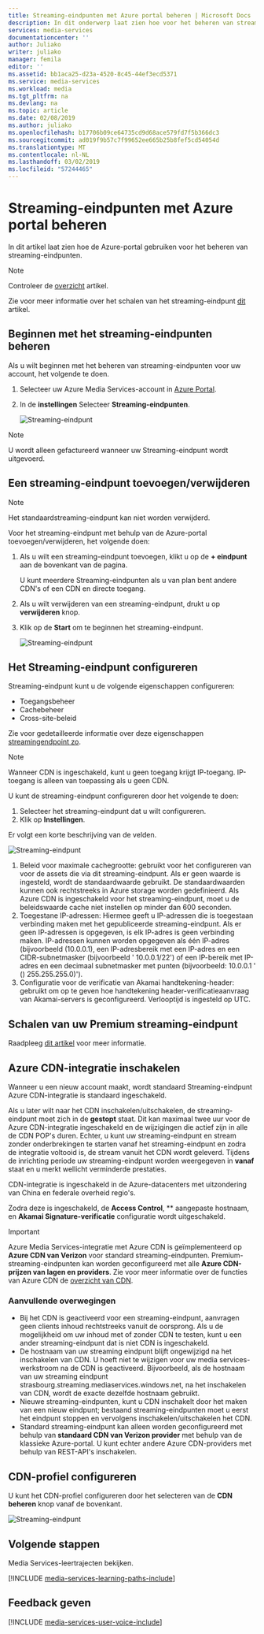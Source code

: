 ```yaml
---
title: Streaming-eindpunten met Azure portal beheren | Microsoft Docs
description: In dit onderwerp laat zien hoe voor het beheren van streaming-eindpunten met Azure portal.
services: media-services
documentationcenter: ''
author: Juliako
writer: juliako
manager: femila
editor: ''
ms.assetid: bb1aca25-d23a-4520-8c45-44ef3ecd5371
ms.service: media-services
ms.workload: media
ms.tgt_pltfrm: na
ms.devlang: na
ms.topic: article
ms.date: 02/08/2019
ms.author: juliako
ms.openlocfilehash: b17706b09ce64735cd9d68ace579fd7f5b366dc3
ms.sourcegitcommit: ad019f9b57c7f99652ee665b25b8fef5cd54054d
ms.translationtype: MT
ms.contentlocale: nl-NL
ms.lasthandoff: 03/02/2019
ms.locfileid: "57244465"
---
```

# <a name="manage-streaming-endpoints-with-the-azure-portal"></a>Streaming-eindpunten met Azure portal beheren 

In dit artikel laat zien hoe de Azure-portal gebruiken voor het beheren van streaming-eindpunten. 

>[!NOTE]
>Controleer de [overzicht](media-services-streaming-endpoints-overview.md) artikel. 

Zie voor meer informatie over het schalen van het streaming-eindpunt [dit](media-services-portal-scale-streaming-endpoints.md) artikel.

## <a name="start-managing-streaming-endpoints"></a>Beginnen met het streaming-eindpunten beheren 

Als u wilt beginnen met het beheren van streaming-eindpunten voor uw account, het volgende te doen.

1. Selecteer uw Azure Media Services-account in [Azure Portal](https://portal.azure.com/).
2. In de **instellingen** Selecteer **Streaming-eindpunten**.
   
    ![Streaming-eindpunt](./media/media-services-portal-manage-streaming-endpoints/media-services-manage-streaming-endpoints1.png)

> [!NOTE]
> U wordt alleen gefactureerd wanneer uw Streaming-eindpunt wordt uitgevoerd.

## <a name="adddelete-a-streaming-endpoint"></a>Een streaming-eindpunt toevoegen/verwijderen

>[!NOTE]
>Het standaardstreaming-eindpunt kan niet worden verwijderd.

Voor het streaming-eindpunt met behulp van de Azure-portal toevoegen/verwijderen, het volgende doen:

1. Als u wilt een streaming-eindpunt toevoegen, klikt u op de **+ eindpunt** aan de bovenkant van de pagina. 

    U kunt meerdere Streaming-eindpunten als u van plan bent andere CDN's of een CDN en directe toegang.

2. Als u wilt verwijderen van een streaming-eindpunt, drukt u op **verwijderen** knop.      
3. Klik op de **Start** om te beginnen het streaming-eindpunt.
   
    ![Streaming-eindpunt](./media/media-services-portal-manage-streaming-endpoints/media-services-manage-streaming-endpoints2.png)


## <a id="configure_streaming_endpoints"></a>Het Streaming-eindpunt configureren
Streaming-eindpunt kunt u de volgende eigenschappen configureren:

* Toegangsbeheer
* Cachebeheer
* Cross-site-beleid

Zie voor gedetailleerde informatie over deze eigenschappen [streamingendpoint zo](https://docs.microsoft.com/rest/api/media/operations/streamingendpoint).

>[!NOTE]
>Wanneer CDN is ingeschakeld, kunt u geen toegang krijgt IP-toegang. IP-toegang is alleen van toepassing als u geen CDN.

U kunt de streaming-eindpunt configureren door het volgende te doen:

1. Selecteer het streaming-eindpunt dat u wilt configureren.
2. Klik op **Instellingen**.

Er volgt een korte beschrijving van de velden.

![Streaming-eindpunt](./media/media-services-portal-manage-streaming-endpoints/media-services-manage-streaming-endpoints4.png)

1. Beleid voor maximale cachegrootte: gebruikt voor het configureren van voor de assets die via dit streaming-eindpunt. Als er geen waarde is ingesteld, wordt de standaardwaarde gebruikt. De standaardwaarden kunnen ook rechtstreeks in Azure storage worden gedefinieerd. Als Azure CDN is ingeschakeld voor het streaming-eindpunt, moet u de beleidswaarde cache niet instellen op minder dan 600 seconden.  
2. Toegestane IP-adressen: Hiermee geeft u IP-adressen die is toegestaan verbinding maken met het gepubliceerde streaming-eindpunt. Als er geen IP-adressen is opgegeven, is elk IP-adres is geen verbinding maken. IP-adressen kunnen worden opgegeven als één IP-adres (bijvoorbeeld (10.0.0.1), een IP-adresbereik met een IP-adres en een CIDR-subnetmasker (bijvoorbeeld ' 10.0.0.1/22') of een IP-bereik met IP-adres en een decimaal subnetmasker met punten (bijvoorbeeld: 10.0.0.1 ' () 255.255.255.0)').
3. Configuratie voor de verificatie van Akamai handtekening-header: gebruikt om op te geven hoe handtekening header-verificatieaanvraag van Akamai-servers is geconfigureerd. Verlooptijd is ingesteld op UTC.

## <a name="scale-your-premium-streaming-endpoint"></a>Schalen van uw Premium streaming-eindpunt

Raadpleeg [dit artikel](media-services-portal-scale-streaming-endpoints.md) voor meer informatie.

## <a id="enable_cdn"></a>Azure CDN-integratie inschakelen

Wanneer u een nieuw account maakt, wordt standaard Streaming-eindpunt Azure CDN-integratie is standaard ingeschakeld.

Als u later wilt naar het CDN inschakelen/uitschakelen, de streaming-eindpunt moet zich in de **gestopt** staat. Dit kan maximaal twee uur voor de Azure CDN-integratie ingeschakeld en de wijzigingen die actief zijn in alle de CDN POP's duren. Echter, u kunt uw streaming-eindpunt en stream zonder onderbrekingen te starten vanaf het streaming-eindpunt en zodra de integratie voltooid is, de stream vanuit het CDN wordt geleverd. Tijdens de inrichting periode uw streaming-eindpunt worden weergegeven in **vanaf** staat en u merkt wellicht verminderde prestaties.

CDN-integratie is ingeschakeld in de Azure-datacenters met uitzondering van China en federale overheid regio's.

Zodra deze is ingeschakeld, de **Access Control**, ** aangepaste hostnaam, en **Akamai Signature-verificatie** configuratie wordt uitgeschakeld.
 
> [!IMPORTANT]
> Azure Media Services-integratie met Azure CDN is geïmplementeerd op **Azure CDN van Verizon** voor standard streaming-eindpunten. Premium-streaming-eindpunten kan worden geconfigureerd met alle **Azure CDN-prijzen van lagen en providers**. Zie voor meer informatie over de functies van Azure CDN de [overzicht van CDN](../../cdn/cdn-overview.md).
 
### <a name="additional-considerations"></a>Aanvullende overwegingen

* Bij het CDN is geactiveerd voor een streaming-eindpunt, aanvragen geen clients inhoud rechtstreeks vanuit de oorsprong. Als u de mogelijkheid om uw inhoud met of zonder CDN te testen, kunt u een ander streaming-eindpunt dat is niet CDN is ingeschakeld.
* De hostnaam van uw streaming eindpunt blijft ongewijzigd na het inschakelen van CDN. U hoeft niet te wijzigen voor uw media services-werkstroom na de CDN is geactiveerd. Bijvoorbeeld, als de hostnaam van uw streaming eindpunt strasbourg.streaming.mediaservices.windows.net, na het inschakelen van CDN, wordt de exacte dezelfde hostnaam gebruikt.
* Nieuwe streaming-eindpunten, kunt u CDN inschakelt door het maken van een nieuw eindpunt; bestaand streaming-eindpunten moet u eerst het eindpunt stoppen en vervolgens inschakelen/uitschakelen het CDN.
* Standard streaming-eindpunt kan alleen worden geconfigureerd met behulp van **standaard CDN van Verizon provider** met behulp van de klassieke Azure-portal. U kunt echter andere Azure CDN-providers met behulp van REST-API's inschakelen.

## <a name="configure-cdn-profile"></a>CDN-profiel configureren

U kunt het CDN-profiel configureren door het selecteren van de **CDN beheren** knop vanaf de bovenkant.

![Streaming-eindpunt](./media/media-services-portal-manage-streaming-endpoints/media-services-manage-streaming-endpoints6.png)

## <a name="next-steps"></a>Volgende stappen
Media Services-leertrajecten bekijken.

[!INCLUDE [media-services-learning-paths-include](../../../includes/media-services-learning-paths-include.md)]

## <a name="provide-feedback"></a>Feedback geven
[!INCLUDE [media-services-user-voice-include](../../../includes/media-services-user-voice-include.md)]

